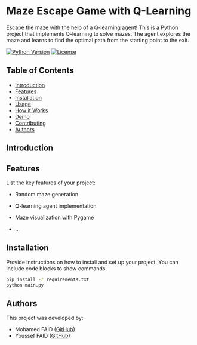 <!-- Project Title -->
# Maze Escape Game with Q-Learning

<!-- Project Description -->
Escape the maze with the help of a Q-learning agent! This is a Python project that implements Q-learning to solve mazes. The agent explores the maze and learns to find the optimal path from the starting point to the exit.

<!-- Badges (Optional) -->
[![Python Version](https://img.shields.io/badge/python-3.7%2B-blue)](https://www.python.org/downloads/)
[![License](https://img.shields.io/badge/license-MIT-green)](https://opensource.org/licenses/MIT)

<!-- Table of Contents -->
## Table of Contents
- [Introduction](#introduction)
- [Features](#features)
- [Installation](#installation)
- [Usage](#usage)
- [How it Works](#how-it-works)
- [Demo](#demo)
- [Contributing](#contributing)
- [Authors](#authors)

<!-- Introduction -->
## Introduction


<!-- Features -->
## Features
List the key features of your project:
- Random maze generation
- Q-learning agent implementation
- Maze visualization with Pygame

- ...

<!-- Installation -->
## Installation
Provide instructions on how to install and set up your project. You can include code blocks to show commands.
```bash
pip install -r requirements.txt
python main.py
```



<!-- Authors -->
## Authors

This project was developed by:

- Mohamed FAID ([GitHub](https://github.com/Simohamed0))
- Youssef FAID ([GitHub](https://github.com/FaidYoussef))



